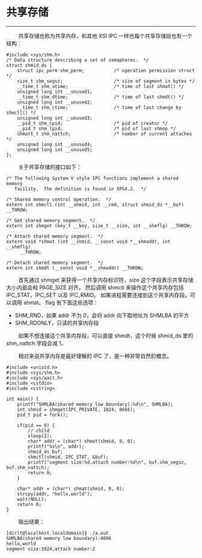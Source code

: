 # 共享存储
***

&emsp;&emsp;
共享存储也称为共享内存，和其他 XSI IPC 一样也每个共享存储段也有一个结构：

    #include <sys/shm.h>
    /* Data structure describing a set of semaphores.  */
    struct shmid_ds {
        struct ipc_perm shm_perm;           /* operation permission struct */
        size_t shm_segsz;                   /* size of segment in bytes */
        __time_t shm_atime;                 /* time of last shmat() */
        unsigned long int __unused1;
        __time_t shm_dtime;                 /* time of last shmdt() */
        unsigned long int __unused2;
        __time_t shm_ctime;                 /* time of last change by shmctl() */
        unsigned long int __unused3;
        __pid_t shm_cpid;                   /* pid of creator */
        __pid_t shm_lpid;                   /* pid of last shmop */
        shmatt_t shm_nattch;                /* number of current attaches */
        unsigned long int __unused4;
        unsigned long int __unused5;
    };
  
&emsp;&emsp;
关于共享存储的接口如下：

    /* The following System V style IPC functions implement a shared memory
       facility.  The definition is found in XPG4.2.  */
    
    /* Shared memory control operation.  */
    extern int shmctl (int __shmid, int __cmd, struct shmid_ds *__buf) __THROW;
    
    /* Get shared memory segment.  */
    extern int shmget (key_t __key, size_t __size, int __shmflg) __THROW;
    
    /* Attach shared memory segment.  */
    extern void *shmat (int __shmid, __const void *__shmaddr, int __shmflg)
         __THROW;
    
    /* Detach shared memory segment.  */
    extern int shmdt (__const void *__shmaddr) __THROW;

&emsp;&emsp;
首先通过 shmget 来获得一个共享内存标识符，size 这个字段表示共享存储大小内部会和 PAGE\_SIZE 对齐。
然后调用 shmctl 来操作这个共享内存包括 IPC\_STAT、IPC\_SET 以及 IPC\_RMID。
如果进程需要连接到这个共享内存段，可以调用 shmat。
flag 有下面这些选项：

+ SHM\_RND，如果 addr 不为 0，会将 addr 向下取地址为 SHMLBA 的平方
+ SHM\_RDONLY，只读的共享内存段

&emsp;&emsp;
如果不想连接这个共享内存段，可以直接 shmdt，这个时候 shmid\_ds 里的 shm\_nattch 字段会减 1。

&emsp;&emsp;
相对来说共享内存是最好理解的 IPC 了，是一种非常自然的概念。

    #include <unistd.h>
    #include <sys/shm.h>
    #include <sys/wait.h>
    #include <cstdio>
    #include <cstring>
    
    int main() {
        printf("SHMLBA(shared memory low boundary):%d\n", SHMLBA);
        int shmid = shmget(IPC_PRIVATE, 1024, 0666);
        pid_t pid = fork();
        
        if(pid == 0) {
            // child
            sleep(2);
            char* addr = (char*) shmat(shmid, 0, 0);
            printf("%s\n", addr);
            shmid_ds buf;
            shmctl(shmid, IPC_STAT, &buf);
            printf("segment size:%d,attach number:%d\n", buf.shm_segsz, buf.shm_nattch);
            return 0;
        }
        
        char* addr = (char*) shmat(shmid, 0, 0);
        strcpy(addr, "hello,world");
        wait(NULL);
        return 0;
    }

&emsp;&emsp;
输出结果：

    [dirlt@localhost.localdomain]$ ./a.out
    SHMLBA(shared memory low boundary):4096
    hello,world
    segment size:1024,attach number:2